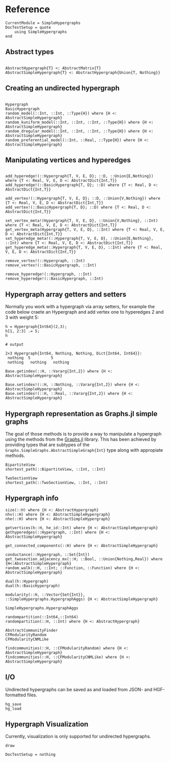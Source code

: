 Reference
=========

```@meta
CurrentModule = SimpleHypergraphs
DocTestSetup = quote
    using SimpleHypergraphs
end
```

Abstract types
---------------------

```@docs

AbstractHypergraph{T} <: AbstractMatrix{T}
AbstractSimpleHypergraph{T} <: AbstractHypergraph{Union{T, Nothing}}
```

Creating an undirected hypergraph
---------------------

```@docs

Hypergraph
BasicHypergraph
random_model(::Int, ::Int, ::Type{H}) where {H <: AbstractSimpleHypergraph}
random_kuniform_model(::Int, ::Int, ::Int, ::Type{H}) where {H <: AbstractSimpleHypergraph}
random_dregular_model(::Int, ::Int, ::Int, ::Type{H}) where {H <: AbstractSimpleHypergraph}
random_preferential_model(::Int, ::Real, ::Type{H}) where {H <: AbstractSimpleHypergraph}
```

Manipulating vertices and hyperedges
------------------------------------
```@docs

add_hyperedge!(::Hypergraph{T, V, E, D}; ::D, ::Union{E,Nothing}) where {T <: Real, V, E, D <: AbstractDict{Int,T}}
add_hyperedge!(::BasicHypergraph{T, D}; ::D) where {T <: Real, D <: AbstractDict{Int,T}}

add_vertex!(::Hypergraph{T, V, E, D}; ::D, ::Union{V,Nothing}) where {T <: Real, V, E, D <: AbstractDict{Int,T}}
add_vertex!(::BasicHypergraph{T, D}; ::D) where {T <: Real, D <: AbstractDict{Int,T}}

set_vertex_meta!(Hypergraph{T, V, E, D}, ::Union{V,Nothing}, ::Int) where {T <: Real, V, E, D <: AbstractDict{Int,T}}
get_vertex_meta(Hypergraph{T, V, E, D}, ::Int) where {T <: Real, V, E, D <: AbstractDict{Int,T}}
set_hyperedge_meta!(::Hypergraph{T, V, E, D}, ::Union{E,Nothing}, ::Int) where {T <: Real, V, E, D <: AbstractDict{Int,T}}
get_hyperedge_meta(::Hypergraph{T, V, E, D}, ::Int) where {T <: Real, V, E, D <: AbstractDict{Int,T}}

remove_vertex!(::Hypergraph, ::Int)
remove_vertex!(::BasicHypergraph, ::Int)

remove_hyperedge!(::Hypergraph, ::Int)
remove_hyperedge!(::BasicHypergraph, ::Int)
```

Hypergraph array getters and setters
------------------------------------

Normally you work with a hypergraph via array setters, for example the code below craete an Hypergraph and add vertex one to hyperedges 2 and 3 with weight 5:
```jldoctest
h = Hypergraph{Int64}(2,3);
h[1, 2:3] .= 5;
h

# output

2×3 Hypergraph{Int64, Nothing, Nothing, Dict{Int64, Int64}}:
 nothing  5         5
 nothing   nothing   nothing
```

```@docs
Base.getindex(::H, ::Vararg{Int,2}) where {H <: AbstractSimpleHypergraph}

Base.setindex!(::H, ::Nothing, ::Vararg{Int,2}) where {H <: AbstractSimpleHypergraph}
Base.setindex!(::H, ::Real, ::Vararg{Int,2}) where {H <: AbstractSimpleHypergraph}
```

Hypergraph representation as Graphs.jl simple graphs
-------------------------------------------------------

The goal of those methods is to provide a way to manipulate a hypergraph using
the methods from the [Graphs.jl](https://github.com/JuliaGraphs/Graphs.jl) library.
This has been achieved by providing types that are subtypes of the
`Graphs.SimpleGraphs.AbstractSimpleGraph{Int}` type along with appropiate methods.

```@docs
BipartiteView
shortest_path(::BipartiteView, ::Int, ::Int)

TwoSectionView
shortest_path(::TwoSectionView, ::Int, ::Int)
```

Hypergraph info
---------------
```@docs
size(::H) where {H <: AbstractHypergraph}
nhv(::H) where {H <: AbstractSimpleHypergraph}
nhe(::H) where {H <: AbstractSimpleHypergraph}

getvertices(h::H, he_id::Int) where {H <: AbstractSimpleHypergraph}
gethyperedges(::Hypergraph, ::Int) where {H <: AbstractSimpleHypergraph}

get_connected_components(::H) where {H <: AbstractSimpleHypergraph}

conductance(::Hypergraph, ::Set{Int})
get_twosection_adjacency_mx(::H; ::Bool, ::Union{Nothing,Real}) where {H<:AbstractSimpleHypergraph}
random_walk(::H, ::Int; ::Function, ::Function) where {H <: AbstractSimpleHypergraph}

dual(h::Hypergraph)
dual(h::BasicHypergraph)

modularity(::H, ::Vector{Set{Int}}, ::SimpleHypergraphs.HypergraphAggs) {H <: AbstractSimpleHypergraph}

SimpleHypergraphs.HypergraphAggs

randompartition(::Int64,::Int64)
randompartition(::H, ::Int) where {H <: AbstractHypergraph}

AbstractCommunityFinder
CFModularityRandom
CFModularityCNMLike

findcommunities(::H, ::CFModularityRandom) where {H <: AbstractSimpleHypergraph}
findcommunities(::H, ::CFModularityCNMLike) where {H <: AbstractSimpleHypergraph}
```

I/O
---

Undirected hypergraphs can be saved as and loaded from JSON- and HGF-formatted files.

```@docs
hg_save
hg_load
```

Hypergraph Visualization
------------------------

Currently, visualization is only supported for undirected hypergraphs.

```@docs
draw
```

```@meta
DocTestSetup = nothing
```
